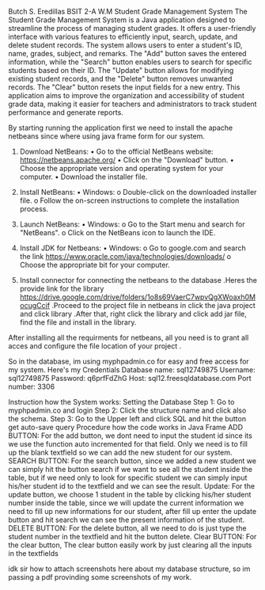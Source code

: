 Butch S. Eredillas BSIT 2-A W.M
Student Grade Management System
The Student Grade Management System is a Java application designed to streamline the process of managing student grades. It offers a user-friendly interface with various features to efficiently input, search, update, and delete student records.
The system allows users to enter a student's ID, name, grades, subject, and remarks. The "Add" button saves the entered information, while the "Search" button enables users to search for specific students based on their ID. The "Update" button allows for modifying existing student records, and the "Delete" button removes unwanted records. The "Clear" button resets the input fields for a new entry.
This application aims to improve the organization and accessibility of student grade data, making it easier for teachers and administrators to track student performance and generate reports.

By starting running the application first we need to install the apache netbeans since where using java frame form for our system.
1. Download NetBeans:
•	Go to the official NetBeans website: https://netbeans.apache.org/
•	Click on the "Download" button.
•	Choose the appropriate version and operating system for your computer.
•	Download the installer file.
2. Install NetBeans:
•	Windows:
o	Double-click on the downloaded installer file.
o	Follow the on-screen instructions to complete the installation process.

3. Launch NetBeans:
•	Windows:
o	Go to the Start menu and search for "NetBeans".
o	Click on the NetBeans icon to launch the IDE.
3. Install JDK for Netbeans:
•	Windows:
o	Go to google.com and search the link https://www.oracle.com/java/technologies/downloads/
o	Choose the appropriate bit for your computer.
4. Install connector for connecting the netbeans to the database
   .Heres the provide link for the library https://drive.google.com/drive/folders/1o8s69VaerC7wpvQgXWoaxh0MocugCcif
   .Proceed to the project file in netbeans in click the java project and click library
   .After that, right click the library and click add jar file, find the file and install in the library.
   
After installing all the requirments for netbeans, all you need is to grant all acces and configure the file location of your project .

So in the database, im using myphpadmin.co for easy and free access for my system.
Here's my Credentials
Database name: sql12749875
Username: sql12749875
Password: q6prfFdZhG
Host: sql12.freesqldatabase.com
Port number: 3306

Instruction how the System works:
Setting the Database
Step 1: Go to myphpadmin.co and login
Step 2: Click the structure name and click also the schema.
Step 3: Go to the Upper left and click SQL and hit the button get auto-save query
Procedure how the code works in Java Frame
ADD BUTTON: For the add button, we dont need to input the student id since its we use the function auto incremented for that field. Only we need is to fill up the blank textfield so we can add the new student for our system.
SEARCH BUTTON: For the search button, since we added a new student we can simply hit the button search if we want to see all the student inside the table, but if we need
only to look for specific student we can simply input his/her student id to the textfield and we can see the result.
Update: For the update button, we choose 1 student in the table by clicking his/her student number inside the table, since we will update the current information we need to
fill up new informations for our student, after fill up enter the update button and hit search we can see the present information of the student.
DELETE BUTTON: For the delete button, all we need to do is just type the student number in the textfield and hit the button delete.
Clear BUTTON: For the clear button, The clear button easily work by just clearing all the inputs in the textfields


idk sir how to attach screenshots here about my database structure, so im passing a pdf provinding some screenshots of my work.


